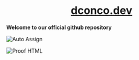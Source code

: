 # <h1 align="center" style="color:blue"><a href="https://dconco.dev">dconco.dev</a></h1>

**Welcome to our official github repository**

![Auto Assign](https://github.com/dconco1/demo-repository/actions/workflows/auto-assign.yml/badge.svg)

![Proof HTML](https://github.com/dconco1/demo-repository/actions/workflows/proof-html.yml/badge.svg)
